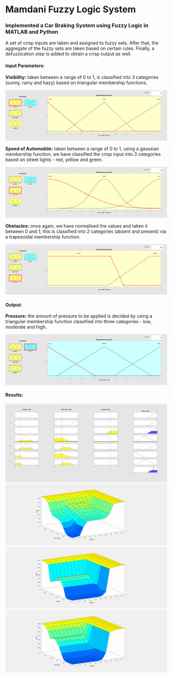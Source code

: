 # Mamdani Fuzzy Logic System

### Implemented a Car Braking System using Fuzzy Logic in MATLAB and Python

A set of crisp inputs are taken and assigned to fuzzy sets. After that, the aggregate of the fuzzy sets are taken based on certain rules. Finally, a defuzzication step is added to obtain a crisp output as well.

#### Input Parameters:

**Visibility:** taken between a range of 0 to 1, is classified into 3 categories (sunny, rainy and hazy) based on triangular membership functions.

<img src="./matlab/weather.png">

**Speed of Automobile:** taken between a range of 0 to 1, using a gaussian membership function, we have classified the crisp input into 3 categories based on street lights - red, yellow and green.

<img src="./matlab/light.png">

**Obstacles:** once again, we have normalised the values and taken it between 0 and 1, this is classified into 2 categories (absent and present) via a trapezoidal membership function.

<img src="./matlab/obstacle.png">

#### Output:

**Pressure:** the amount of pressure to be applied is decided by using a triangular membership function classified into three categories - low, moderate and high.

<img src="./matlab/brake.png">

#### Results:

<img src="./matlab/result.png">

<img src="./matlab/surface_1.png">

<img src="./matlab/surface_2.png">

<img src="./matlab/surface_3.png">
